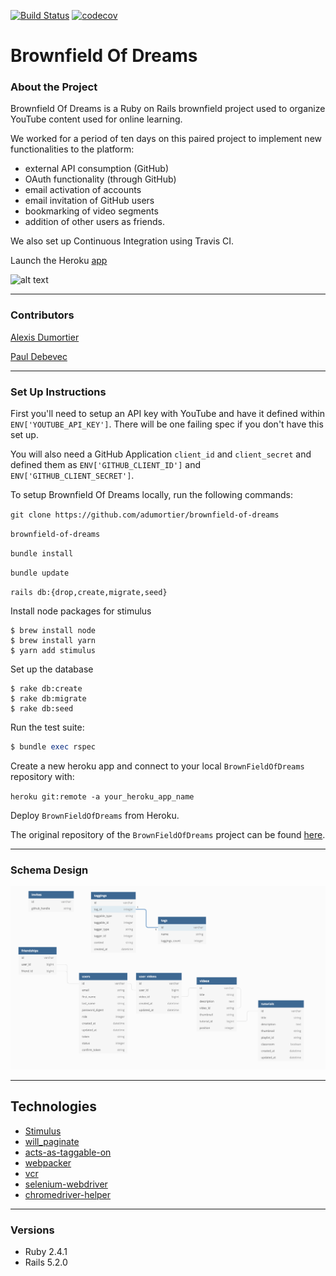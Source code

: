 [![Build Status](https://travis-ci.com/adumortier/brownfield-of-dreams.svg?branch=master)](https://travis-ci.com/github/adumortier/brownfield-of-dreams)
[![codecov](https://codecov.io/gh/adumortier/brownfield-of-dreams/branch/master/graph/badge.svg)](https://codecov.io/gh/adumortier/brownfield-of-dreams)

# Brownfield Of Dreams

### About the Project

Brownfield Of Dreams is a Ruby on Rails brownfield project used to organize YouTube content used for online learning. 

We worked for a period of ten days on this paired project to implement new functionalities to the platform: 

* external API consumption (GitHub)
* OAuth functionality (through GitHub)
* email activation of accounts
* email invitation of GitHub users
* bookmarking of video segments
* addition of other users as friends. 

We also set up Continuous Integration using Travis CI. 

Launch the Heroku [app](https://thebrownfieldofdream.herokuapp.com/)

![alt text](app/assets/images/demo.gif)
___
### Contributors

[Alexis Dumortier](https://github.com/adumortier)

[Paul Debevec](https://github.com/PaulDebevec) 
___
### Set Up Instructions

First you'll need to setup an API key with YouTube and have it defined within `ENV['YOUTUBE_API_KEY']`. There will be one failing spec if you don't have this set up.

You will also need a GitHub Application `client_id` and `client_secret` and defined them as  `ENV['GITHUB_CLIENT_ID']` and 
  `ENV['GITHUB_CLIENT_SECRET']`.
  
To setup Brownfield Of Dreams locally, run the following commands:

`git clone https://github.com/adumortier/brownfield-of-dreams`

`brownfield-of-dreams`

`bundle install`

`bundle update`

`rails db:{drop,create,migrate,seed}`

Install node packages for stimulus
```
$ brew install node
$ brew install yarn
$ yarn add stimulus
```

Set up the database
```
$ rake db:create
$ rake db:migrate
$ rake db:seed
```

Run the test suite:
```ruby
$ bundle exec rspec
```

Create a new heroku app and connect to your local `BrownFieldOfDreams` repository with:

`heroku git:remote -a your_heroku_app_name`

Deploy `BrownFieldOfDreams` from Heroku.

The original repository of the `BrownFieldOfDreams` project can be found [here](https://github.com/turingschool-examples/brownfield-of-dreams).
___
### Schema Design

![alt text](app/assets/images/scheme_brownfield.png)
___
## Technologies
* [Stimulus](https://github.com/stimulusjs/stimulus)
* [will_paginate](https://github.com/mislav/will_paginate)
* [acts-as-taggable-on](https://github.com/mbleigh/acts-as-taggable-on)
* [webpacker](https://github.com/rails/webpacker)
* [vcr](https://github.com/vcr/vcr)
* [selenium-webdriver](https://www.seleniumhq.org/docs/03_webdriver.jsp)
* [chromedriver-helper](http://chromedriver.chromium.org/)
___
### Versions
* Ruby 2.4.1
* Rails 5.2.0
